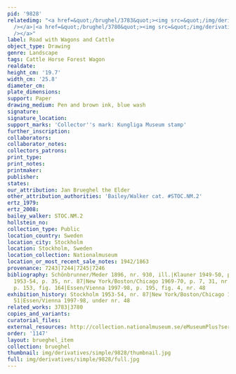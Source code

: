 ```yaml
---
pid: '9828'
relatedimg: "<a href=&quot;/brughel/3783&quot;><img src=&quot;/img/derivatives/simple/3783/thumbnail.jpg&quot;
  /></a>|<a href=&quot;/brughel/3780&quot;><img src=&quot;/img/derivatives/simple/3780/thumbnail.jpg&quot;
  /></a>"
label: Road with Wagons and Cattle
object_type: Drawing
genre: Landscape
tags: Cattle Horse Forest Wagon
realdate: 
height_cm: '19.7'
width_cm: '25.8'
diameter_cm: 
plate_dimensions: 
support: Paper
drawing_medium: Pen and brown ink, blue wash
signature: 
signature_location: 
support_marks: 'Collector''s mark: Kungliga Museum stamp'
further_inscription: 
collaborators: 
collaborator_notes: 
collectors_patrons: 
print_type: 
print_notes: 
printmaker: 
publisher: 
states: 
our_attribution: Jan Brueghel the Elder
other_attribution_authorities: 'Bailey/Walker cat. #STOC.NM.2'
ertz_1979: 
ertz_2008: 
bailey_walker: STOC.NM.2
hollstein_no: 
collection_type: Public
location_country: Sweden
location_city: Stockholm
location: Stockholm, Sweden
location_collection: Nationalmuseum
location_or_most_recent_sale_notes: 1942/1863
provenance: 7243|7244|7245|7246
bibliography: Schönbrunner/Meder 1896, nr. 930, ill.|Klauner 1949-50, p. 20, ill.|Stockholm
  1953-54, p. 35, nr. 87|New York/Boston/Chicago 1969-70, p. 7, 31, nr. 51|Ertz 1979,
  p. 153, fig. 164|Essen/Vienna 1997-98, p. 195, fig. 4, nr. 48
exhibition_history: Stockholm 1953-54, nr. 87|New York/Boston/Chicago 1969-70, nr.
  51|Essen/Vienna 1997-98, under nr. 48
related_works: 3783|3780
copies_and_variants: 
curatorial_files: 
external_resources: http://collection.nationalmuseum.se/eMuseumPlus?service=ExternalInterface&module=collection&objectId=176464&viewType=detailView
order: '1147'
layout: brueghel_item
collection: brueghel
thumbnail: img/derivatives/simple/9828/thumbnail.jpg
full: img/derivatives/simple/9828/full.jpg
---
```


